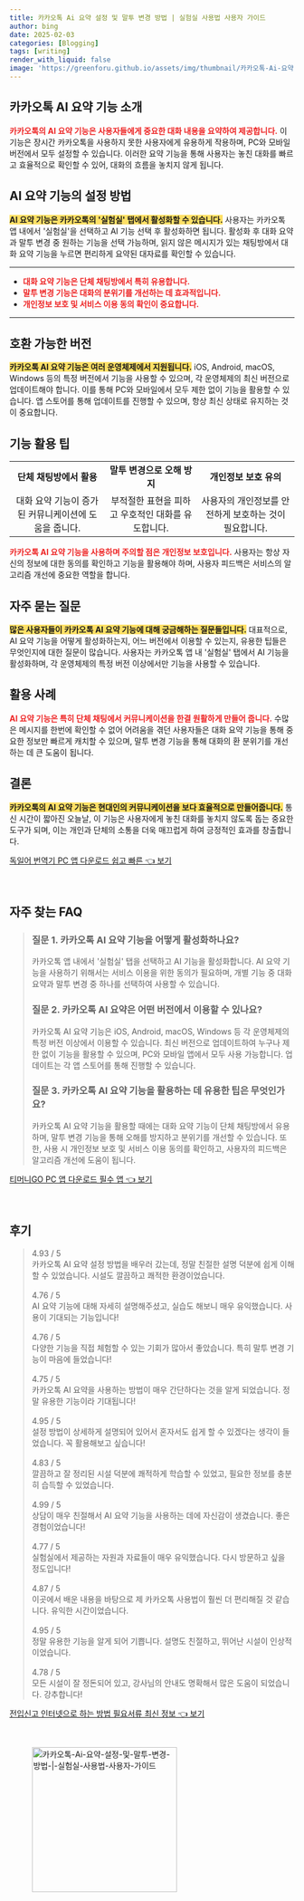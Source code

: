 ```yaml
---
title: 카카오톡 Ai 요약 설정 및 말투 변경 방법 | 실험실 사용법 사용자 가이드
author: bing
date: 2025-02-03
categories: [Blogging]
tags: [writing]
render_with_liquid: false
image: 'https://greenforu.github.io/assets/img/thumbnail/카카오톡-Ai-요약-설정-및-말투-변경-방법-|-실험실-사용법-사용자-가이드.webp'
---
```



<h2 id='카카오톡_AI_요약_기능_소개'>카카오톡 AI 요약 기능 소개</h2>

<p><b><span style="color: #ee2323;">카카오톡의 AI 요약 기능은 사용자들에게 중요한 대화 내용을 요약하여 제공합니다.</span></b> 이 기능은 장시간 카카오톡을 사용하지 못한 사용자에게 유용하게 작용하며, PC와 모바일 버전에서 모두 설정할 수 있습니다. 이러한 요약 기능을 통해 사용자는 놓친 대화를 빠르고 효율적으로 확인할 수 있어, 대화의 흐름을 놓치지 않게 됩니다.</p>

<h2 id='AI_요약_기능의_설정_방법'>AI 요약 기능의 설정 방법</h2>

<p><b><span style="background-color: #ffe066;">AI 요약 기능은 카카오톡의 '실험실' 탭에서 활성화할 수 있습니다.</span></b> 사용자는 카카오톡 앱 내에서 '실험실'을 선택하고 AI 기능 선택 후 활성화하면 됩니다. 활성화 후 대화 요약과 말투 변경 중 원하는 기능을 선택 가능하며, 읽지 않은 메시지가 있는 채팅방에서 대화 요약 기능을 누르면 편리하게 요약된 대자료를 확인할 수 있습니다.</p>

<hr />

<ul>
    <li><b><span style="color: #ee2323;">대화 요약 기능은 단체 채팅방에서 특히 유용합니다.</span></b></li>
    <li><b><span style="color: #ee2323;">말투 변경 기능은 대화의 분위기를 개선하는 데 효과적입니다.</span></b></li>
    <li><b><span style="color: #ee2323;">개인정보 보호 및 서비스 이용 동의 확인이 중요합니다.</span></b></li>
</ul>

<hr />

<h2 id='호환_가능한_버전'>호환 가능한 버전</h2>

<p><b><span style="background-color: #ffe066;">카카오톡 AI 요약 기능은 여러 운영체제에서 지원됩니다.</span></b> iOS, Android, macOS, Windows 등의 특정 버전에서 기능을 사용할 수 있으며, 각 운영체제의 최신 버전으로 업데이트해야 합니다. 이를 통해 PC와 모바일에서 모두 제한 없이 기능을 활용할 수 있습니다. 앱 스토어를 통해 업데이트를 진행할 수 있으며, 항상 최신 상태로 유지하는 것이 중요합니다.</p>

<h2 id='기능_활용_팁'>기능 활용 팁</h2>

<table>
    <tr>
        <td style="text-align: center; height: 17px;"><b>단체 채팅방에서 활용</b></td>
        <td style="text-align: center; height: 17px;"><b>말투 변경으로 오해 방지</b></td>
        <td style="text-align: center; height: 17px;"><b>개인정보 보호 유의</b></td>
    </tr>
    <tr>
        <td style="text-align: center; height: 17px;">대화 요약 기능이 증가된 커뮤니케이션에 도움을 줍니다.</td>
        <td style="text-align: center; height: 17px;">부적절한 표현을 피하고 우호적인 대화를 유도합니다.</td>
        <td style="text-align: center; height: 17px;">사용자의 개인정보를 안전하게 보호하는 것이 필요합니다.</td>
    </tr>
</table>

<p><b><span style="color: #ee2323;">카카오톡 AI 요약 기능을 사용하며 주의할 점은 개인정보 보호입니다.</span></b> 사용자는 항상 자신의 정보에 대한 동의를 확인하고 기능을 활용해야 하며, 사용자 피드백은 서비스의 알고리즘 개선에 중요한 역할을 합니다.</p>

<h2 id='자주_묻는_질문'>자주 묻는 질문</h2>

<p><b><span style="background-color: #ffe066;">많은 사용자들이 카카오톡 AI 요약 기능에 대해 궁금해하는 질문들입니다.</span></b> 대표적으로, AI 요약 기능을 어떻게 활성화하는지, 어느 버전에서 이용할 수 있는지, 유용한 팁들은 무엇인지에 대한 질문이 많습니다. 사용자는 카카오톡 앱 내 '실험실' 탭에서 AI 기능을 활성화하며, 각 운영체제의 특정 버전 이상에서만 기능을 사용할 수 있습니다.</p>

<h2 id='활용_사례'>활용 사례</h2>

<p><b><span style="color: #ee2323;">AI 요약 기능은 특히 단체 채팅에서 커뮤니케이션을 한결 원활하게 만들어 줍니다.</span></b> 수많은 메시지를 한번에 확인할 수 없어 어려움을 겪던 사용자들은 대화 요약 기능을 통해 중요한 정보만 빠르게 캐치할 수 있으며, 말투 변경 기능을 통해 대화의 환 분위기를 개선하는 데 큰 도움이 됩니다.</p>

<h2 id='결론'>결론</h2>

<p><b><span style="background-color: #ffe066;">카카오톡의 AI 요약 기능은 현대인의 커뮤니케이션을 보다 효율적으로 만들어줍니다.</span></b> 통신 시간이 짧아진 오늘날, 이 기능은 사용자에게 놓친 대화를 놓치지 않도록 돕는 중요한 도구가 되며, 이는 개인과 단체의 소통을 더욱 매끄럽게 하여 긍정적인 효과를 창출합니다.</p>


<p><a class="click-button" title="독일어 번역기 PC 앱 다운로드 쉽고 빠른" href="https://greenforu.github.io/posts/%EB%8F%85%EC%9D%BC%EC%96%B4-%EB%B2%88%EC%97%AD%EA%B8%B0-PC-%EC%95%B1-%EB%8B%A4%EC%9A%B4%EB%A1%9C%EB%93%9C-%EC%89%BD%EA%B3%A0-%EB%B9%A0%EB%A5%B8/" rel="dofollow">독일어 번역기 PC 앱 다운로드 쉽고 빠른 👈 보기</a></p><br>
<h2 id='자주_찾는_FAQ'>자주 찾는 FAQ</h2>
<div itemscope="" itemtype="https://schema.org/FAQPage"> 
<blockquote> 
<div itemscope="" itemprop="mainEntity" itemtype="https://schema.org/Question"> 
<h3 itemprop="name">질문 1. 카카오톡 AI 요약 기능을 어떻게 활성화하나요?</h3> 
<div itemscope="" itemprop="acceptedAnswer" itemtype="https://schema.org/Answer"> 
<span itemprop="text"> 
<p>카카오톡 앱 내에서 '실험실' 탭을 선택하고 AI 기능을 활성화합니다. AI 요약 기능을 사용하기 위해서는 서비스 이용을 위한 동의가 필요하며, 개별 기능 중 대화 요약과 말투 변경 중 하나를 선택하여 사용할 수 있습니다.</p> 
</span> 
</div> 
</div> 

<div itemscope="" itemprop="mainEntity" itemtype="https://schema.org/Question"> 
<h3 itemprop="name">질문 2. 카카오톡 AI 요약은 어떤 버전에서 이용할 수 있나요?</h3> 
<div itemscope="" itemprop="acceptedAnswer" itemtype="https://schema.org/Answer"> 
<span itemprop="text"> 
<p>카카오톡 AI 요약 기능은 iOS, Android, macOS, Windows 등 각 운영체제의 특정 버전 이상에서 이용할 수 있습니다. 최신 버전으로 업데이트하여 누구나 제한 없이 기능을 활용할 수 있으며, PC와 모바일 앱에서 모두 사용 가능합니다. 업데이트는 각 앱 스토어를 통해 진행할 수 있습니다.</p> 
</span> 
</div> 
</div> 

<div itemscope="" itemprop="mainEntity" itemtype="https://schema.org/Question"> 
<h3 itemprop="name">질문 3. 카카오톡 AI 요약 기능을 활용하는 데 유용한 팁은 무엇인가요?</h3> 
<div itemscope="" itemprop="acceptedAnswer" itemtype="https://schema.org/Answer"> 
<span itemprop="text"> 
<p>카카오톡 AI 요약 기능을 활용할 때에는 대화 요약 기능이 단체 채팅방에서 유용하며, 말투 변경 기능을 통해 오해를 방지하고 분위기를 개선할 수 있습니다. 또한, 사용 시 개인정보 보호 및 서비스 이용 동의를 확인하고, 사용자의 피드백은 알고리즘 개선에 도움이 됩니다.</p> 
</span> 
</div> 
</div> 
</blockquote> 
</div>
<p><a class="click-button" title="티머니GO PC 앱 다운로드 필수 앱" href="https://greenforu.github.io/posts/%ED%8B%B0%EB%A8%B8%EB%8B%88GO-PC-%EC%95%B1-%EB%8B%A4%EC%9A%B4%EB%A1%9C%EB%93%9C-%ED%95%84%EC%88%98-%EC%95%B1/" rel="dofollow">티머니GO PC 앱 다운로드 필수 앱 👈 보기</a></p><br>
<h2 id='후기'>후기</h2>
<div itemscope itemtype="https://schema.org/Product">
  <blockquote>
  <div itemprop="review" itemscope itemtype="https://schema.org/Review">
      <div itemprop="reviewRating" itemscope itemtype="https://schema.org/Rating"> <span itemprop="ratingValue">4.93</span> / <span itemprop="bestRating">5</span> </div>
      <span itemprop="reviewBody">카카오톡 AI 요약 설정 방법을 배우러 갔는데, 정말 친절한 설명 덕분에 쉽게 이해할 수 있었습니다. 시설도 깔끔하고 쾌적한 환경이었습니다.</span>
  </div>
  <br>
  <div itemprop="review" itemscope itemtype="https://schema.org/Review">
      <div itemprop="reviewRating" itemscope itemtype="https://schema.org/Rating"> <span itemprop="ratingValue">4.76</span> / <span itemprop="bestRating">5</span> </div>
      <span itemprop="reviewBody">AI 요약 기능에 대해 자세히 설명해주셨고, 실습도 해보니 매우 유익했습니다. 사용이 기대되는 기능입니다!</span>
  </div>
  <br>
  <div itemprop="review" itemscope itemtype="https://schema.org/Review">
      <div itemprop="reviewRating" itemscope itemtype="https://schema.org/Rating"> <span itemprop="ratingValue">4.76</span> / <span itemprop="bestRating">5</span> </div>
      <span itemprop="reviewBody">다양한 기능을 직접 체험할 수 있는 기회가 많아서 좋았습니다. 특히 말투 변경 기능이 마음에 들었습니다!</span>
  </div>
  <br>
  <div itemprop="review" itemscope itemtype="https://schema.org/Review">
      <div itemprop="reviewRating" itemscope itemtype="https://schema.org/Rating"> <span itemprop="ratingValue">4.75</span> / <span itemprop="bestRating">5</span> </div>
      <span itemprop="reviewBody">카카오톡 AI 요약을 사용하는 방법이 매우 간단하다는 것을 알게 되었습니다. 정말 유용한 기능이라 기대됩니다!</span>
  </div>
  <br>
  <div itemprop="review" itemscope itemtype="https://schema.org/Review">
      <div itemprop="reviewRating" itemscope itemtype="https://schema.org/Rating"> <span itemprop="ratingValue">4.95</span> / <span itemprop="bestRating">5</span> </div>
      <span itemprop="reviewBody">설정 방법이 상세하게 설명되어 있어서 혼자서도 쉽게 할 수 있겠다는 생각이 들었습니다. 꼭 활용해보고 싶습니다!</span>
  </div>
  <br>
  <div itemprop="review" itemscope itemtype="https://schema.org/Review">
      <div itemprop="reviewRating" itemscope itemtype="https://schema.org/Rating"> <span itemprop="ratingValue">4.83</span> / <span itemprop="bestRating">5</span> </div>
      <span itemprop="reviewBody">깔끔하고 잘 정리된 시설 덕분에 쾌적하게 학습할 수 있었고, 필요한 정보를 충분히 습득할 수 있었습니다.</span>
  </div>
  <br>
  <div itemprop="review" itemscope itemtype="https://schema.org/Review">
      <div itemprop="reviewRating" itemscope itemtype="https://schema.org/Rating"> <span itemprop="ratingValue">4.99</span> / <span itemprop="bestRating">5</span> </div>
      <span itemprop="reviewBody">상담이 매우 친절해서 AI 요약 기능을 사용하는 데에 자신감이 생겼습니다. 좋은 경험이었습니다!</span>
  </div>
  <br>
  <div itemprop="review" itemscope itemtype="https://schema.org/Review">
      <div itemprop="reviewRating" itemscope itemtype="https://schema.org/Rating"> <span itemprop="ratingValue">4.77</span> / <span itemprop="bestRating">5</span> </div>
      <span itemprop="reviewBody">실험실에서 제공하는 자원과 자료들이 매우 유익했습니다. 다시 방문하고 싶을 정도입니다!</span>
  </div>
  <br>
  <div itemprop="review" itemscope itemtype="https://schema.org/Review">
      <div itemprop="reviewRating" itemscope itemtype="https://schema.org/Rating"> <span itemprop="ratingValue">4.87</span> / <span itemprop="bestRating">5</span> </div>
      <span itemprop="reviewBody">이곳에서 배운 내용을 바탕으로 제 카카오톡 사용법이 훨씬 더 편리해질 것 같습니다. 유익한 시간이었습니다.</span>
  </div>
  <br>
  <div itemprop="review" itemscope itemtype="https://schema.org/Review">
      <div itemprop="reviewRating" itemscope itemtype="https://schema.org/Rating"> <span itemprop="ratingValue">4.95</span> / <span itemprop="bestRating">5</span> </div>
      <span itemprop="reviewBody">정말 유용한 기능을 알게 되어 기쁩니다. 설명도 친절하고, 뛰어난 시설이 인상적이었습니다.</span>
  </div>
  <br>
  <div itemprop="review" itemscope itemtype="https://schema.org/Review">
      <div itemprop="reviewRating" itemscope itemtype="https://schema.org/Rating"> <span itemprop="ratingValue">4.78</span> / <span itemprop="bestRating">5</span> </div>
      <span itemprop="reviewBody">모든 시설이 잘 정돈되어 있고, 강사님의 안내도 명확해서 많은 도움이 되었습니다. 강추합니다!</span>
  </div>
  </blockquote>
</div>
<p><a class="click-button" title="전입신고 인터넷으로 하는 방법 필요서류 최신 정보" href="https://greenforu.github.io/posts/%EC%A0%84%EC%9E%85%EC%8B%A0%EA%B3%A0-%EC%9D%B8%ED%84%B0%EB%84%B7%EC%9C%BC%EB%A1%9C-%ED%95%98%EB%8A%94-%EB%B0%A9%EB%B2%95-%ED%95%84%EC%9A%94%EC%84%9C%EB%A5%98-%EC%B5%9C%EC%8B%A0-%EC%A0%95%EB%B3%B4/" rel="dofollow">전입신고 인터넷으로 하는 방법 필요서류 최신 정보 👈 보기</a></p><br>
<figure class="image"><img src="https://greenforu.github.io/assets/img/thumbnail/카카오톡-Ai-요약-설정-및-말투-변경-방법-|-실험실-사용법-사용자-가이드.webp" alt="카카오톡-Ai-요약-설정-및-말투-변경-방법-|-실험실-사용법-사용자-가이드" width="256" height="256"></figure>